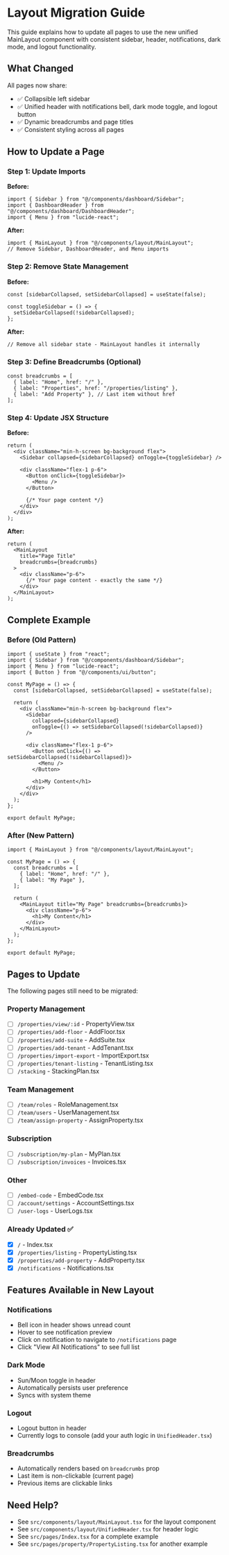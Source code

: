 # Layout Migration Guide

This guide explains how to update all pages to use the new unified MainLayout component with consistent sidebar, header, notifications, dark mode, and logout functionality.

## What Changed

All pages now share:
- ✅ Collapsible left sidebar
- ✅ Unified header with notifications bell, dark mode toggle, and logout button
- ✅ Dynamic breadcrumbs and page titles
- ✅ Consistent styling across all pages

## How to Update a Page

### Step 1: Update Imports

**Before:**
```tsx
import { Sidebar } from "@/components/dashboard/Sidebar";
import { DashboardHeader } from "@/components/dashboard/DashboardHeader";
import { Menu } from "lucide-react";
```

**After:**
```tsx
import { MainLayout } from "@/components/layout/MainLayout";
// Remove Sidebar, DashboardHeader, and Menu imports
```

### Step 2: Remove State Management

**Before:**
```tsx
const [sidebarCollapsed, setSidebarCollapsed] = useState(false);

const toggleSidebar = () => {
  setSidebarCollapsed(!sidebarCollapsed);
};
```

**After:**
```tsx
// Remove all sidebar state - MainLayout handles it internally
```

### Step 3: Define Breadcrumbs (Optional)

```tsx
const breadcrumbs = [
  { label: "Home", href: "/" },
  { label: "Properties", href: "/properties/listing" },
  { label: "Add Property" }, // Last item without href
];
```

### Step 4: Update JSX Structure

**Before:**
```tsx
return (
  <div className="min-h-screen bg-background flex">
    <Sidebar collapsed={sidebarCollapsed} onToggle={toggleSidebar} />
    
    <div className="flex-1 p-6">
      <Button onClick={toggleSidebar}>
        <Menu />
      </Button>
      
      {/* Your page content */}
    </div>
  </div>
);
```

**After:**
```tsx
return (
  <MainLayout 
    title="Page Title" 
    breadcrumbs={breadcrumbs}
  >
    <div className="p-6">
      {/* Your page content - exactly the same */}
    </div>
  </MainLayout>
);
```

## Complete Example

### Before (Old Pattern)
```tsx
import { useState } from "react";
import { Sidebar } from "@/components/dashboard/Sidebar";
import { Menu } from "lucide-react";
import { Button } from "@/components/ui/button";

const MyPage = () => {
  const [sidebarCollapsed, setSidebarCollapsed] = useState(false);

  return (
    <div className="min-h-screen bg-background flex">
      <Sidebar 
        collapsed={sidebarCollapsed} 
        onToggle={() => setSidebarCollapsed(!sidebarCollapsed)} 
      />
      
      <div className="flex-1 p-6">
        <Button onClick={() => setSidebarCollapsed(!sidebarCollapsed)}>
          <Menu />
        </Button>
        
        <h1>My Content</h1>
      </div>
    </div>
  );
};

export default MyPage;
```

### After (New Pattern)
```tsx
import { MainLayout } from "@/components/layout/MainLayout";

const MyPage = () => {
  const breadcrumbs = [
    { label: "Home", href: "/" },
    { label: "My Page" },
  ];

  return (
    <MainLayout title="My Page" breadcrumbs={breadcrumbs}>
      <div className="p-6">
        <h1>My Content</h1>
      </div>
    </MainLayout>
  );
};

export default MyPage;
```

## Pages to Update

The following pages still need to be migrated:

### Property Management
- [ ] `/properties/view/:id` - PropertyView.tsx
- [ ] `/properties/add-floor` - AddFloor.tsx
- [ ] `/properties/add-suite` - AddSuite.tsx
- [ ] `/properties/add-tenant` - AddTenant.tsx
- [ ] `/properties/import-export` - ImportExport.tsx
- [ ] `/properties/tenant-listing` - TenantListing.tsx
- [ ] `/stacking` - StackingPlan.tsx

### Team Management
- [ ] `/team/roles` - RoleManagement.tsx
- [ ] `/team/users` - UserManagement.tsx
- [ ] `/team/assign-property` - AssignProperty.tsx

### Subscription
- [ ] `/subscription/my-plan` - MyPlan.tsx
- [ ] `/subscription/invoices` - Invoices.tsx

### Other
- [ ] `/embed-code` - EmbedCode.tsx
- [ ] `/account/settings` - AccountSettings.tsx
- [ ] `/user-logs` - UserLogs.tsx

### Already Updated ✅
- [x] `/` - Index.tsx
- [x] `/properties/listing` - PropertyListing.tsx
- [x] `/properties/add-property` - AddProperty.tsx
- [x] `/notifications` - Notifications.tsx

## Features Available in New Layout

### Notifications
- Bell icon in header shows unread count
- Hover to see notification preview
- Click on notification to navigate to `/notifications` page
- Click "View All Notifications" to see full list

### Dark Mode
- Sun/Moon toggle in header
- Automatically persists user preference
- Syncs with system theme

### Logout
- Logout button in header
- Currently logs to console (add your auth logic in `UnifiedHeader.tsx`)

### Breadcrumbs
- Automatically renders based on `breadcrumbs` prop
- Last item is non-clickable (current page)
- Previous items are clickable links

## Need Help?

- See `src/components/layout/MainLayout.tsx` for the layout component
- See `src/components/layout/UnifiedHeader.tsx` for header logic
- See `src/pages/Index.tsx` for a complete example
- See `src/pages/property/PropertyListing.tsx` for another example
